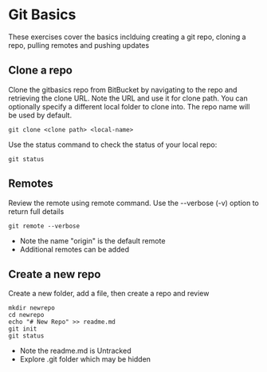 # Git Basics
These exercises cover the basics inclduing creating a git repo, cloning a repo, pulling remotes and pushing updates


## Clone a repo
Clone the gitbasics repo from BitBucket by navigating to the repo and retrieving the clone URL. Note the URL and use it for clone path. You can optionally specify a different local folder to clone into. The repo name will be used by default.

```
git clone <clone path> <local-name>
```

Use the status command to check the status of your local repo:
```
git status
```


## Remotes

Review the remote using remote command. Use the --verbose (-v) option to return full details
```
git remote --verbose
```

 * Note the name "origin" is the default remote
 * Additional remotes can be added 


## Create a new repo

Create a new folder, add a file, then create a repo and review 

```
mkdir newrepo
cd newrepo
echo "# New Repo" >> readme.md
git init
git status

```

* Note the readme.md is Untracked
* Explore .git folder which may be hidden

